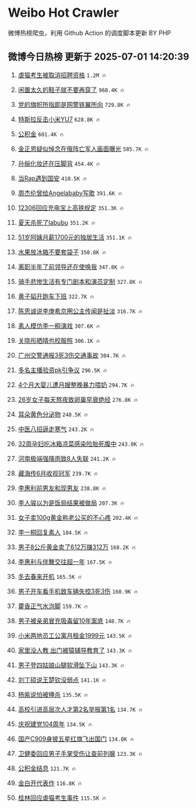 # Weibo Hot Crawler 



微博热榜爬虫，利用 Github Action 的调度脚本更新 BY PHP 


## 微博今日热榜 更新于 2025-07-01 14:20:39 
1. [虐猫考生被取消招聘资格](https://s.weibo.com/weibo?q=%23%E8%99%90%E7%8C%AB%E8%80%83%E7%94%9F%E8%A2%AB%E5%8F%96%E6%B6%88%E6%8B%9B%E8%81%98%E8%B5%84%E6%A0%BC%23&t=31&band_rank=1&Refer=top) `1.2M 🔥` 

1. [闲置太久的鞋子就不要再穿了](https://s.weibo.com/weibo?q=%E9%97%B2%E7%BD%AE%E5%A4%AA%E4%B9%85%E7%9A%84%E9%9E%8B%E5%AD%90%E5%B0%B1%E4%B8%8D%E8%A6%81%E5%86%8D%E7%A9%BF%E4%BA%86&t=31&band_rank=2&Refer=top) `968.4K 🔥` 

1. [党的旗帜所指即是网警铁翼所向](https://s.weibo.com/weibo?q=%23%E5%85%9A%E7%9A%84%E6%97%97%E5%B8%9C%E6%89%80%E6%8C%87%E5%8D%B3%E6%98%AF%E7%BD%91%E8%AD%A6%E9%93%81%E7%BF%BC%E6%89%80%E5%90%91%23&t=31&band_rank=3&Refer=top) `729.8K 🔥` 

1. [特斯拉反击小米YU7](https://s.weibo.com/weibo?q=%23%E7%89%B9%E6%96%AF%E6%8B%89%E5%8F%8D%E5%87%BB%E5%B0%8F%E7%B1%B3YU7%23&t=31&band_rank=4&Refer=top) `628.8K 🔥` 

1. [公积金](https://s.weibo.com/weibo?q=%E5%85%AC%E7%A7%AF%E9%87%91&t=31&band_rank=5&Refer=top) `601.4K 🔥` 

1. [金正恩疑似悼念在俄阵亡军人画面曝光](https://s.weibo.com/weibo?q=%23%E9%87%91%E6%AD%A3%E6%81%A9%E7%96%91%E4%BC%BC%E6%82%BC%E5%BF%B5%E5%9C%A8%E4%BF%84%E9%98%B5%E4%BA%A1%E5%86%9B%E4%BA%BA%E7%94%BB%E9%9D%A2%E6%9B%9D%E5%85%89%23&t=31&band_rank=6&Refer=top) `585.7K 🔥` 

1. [孙俪化妆还在压脚背](https://s.weibo.com/weibo?q=%23%E5%AD%99%E4%BF%AA%E5%8C%96%E5%A6%86%E8%BF%98%E5%9C%A8%E5%8E%8B%E8%84%9A%E8%83%8C%23&t=31&band_rank=7&Refer=top) `454.4K 🔥` 

1. [当Rap遇到国安](https://s.weibo.com/weibo?q=%23%E5%BD%93Rap%E9%81%87%E5%88%B0%E5%9B%BD%E5%AE%89%23&t=31&band_rank=8&Refer=top) `410.5K 🔥` 

1. [周杰伦曾给Angelababy写歌](https://s.weibo.com/weibo?q=%23%E5%91%A8%E6%9D%B0%E4%BC%A6%E6%9B%BE%E7%BB%99Angelababy%E5%86%99%E6%AD%8C%23&t=31&band_rank=9&Refer=top) `391.6K 🔥` 

1. [12306回应充电宝上高铁规定](https://s.weibo.com/weibo?q=%2312306%E5%9B%9E%E5%BA%94%E5%85%85%E7%94%B5%E5%AE%9D%E4%B8%8A%E9%AB%98%E9%93%81%E8%A7%84%E5%AE%9A%23&t=31&band_rank=10&Refer=top) `351.3K 🔥` 

1. [夏天杀死了labubu](https://s.weibo.com/weibo?q=%E5%A4%8F%E5%A4%A9%E6%9D%80%E6%AD%BB%E4%BA%86labubu&t=31&band_rank=11&Refer=top) `351.2K 🔥` 

1. [51岁阿姨月薪1700元的独居生活](https://s.weibo.com/weibo?q=51%E5%B2%81%E9%98%BF%E5%A7%A8%E6%9C%88%E8%96%AA1700%E5%85%83%E7%9A%84%E7%8B%AC%E5%B1%85%E7%94%9F%E6%B4%BB&t=31&band_rank=12&Refer=top) `351.1K 🔥` 

1. [水果放冰箱不要套袋子](https://s.weibo.com/weibo?q=%E6%B0%B4%E6%9E%9C%E6%94%BE%E5%86%B0%E7%AE%B1%E4%B8%8D%E8%A6%81%E5%A5%97%E8%A2%8B%E5%AD%90&t=31&band_rank=13&Refer=top) `350.8K 🔥` 

1. [离职半年了前领导还在使唤我](https://s.weibo.com/weibo?q=%E7%A6%BB%E8%81%8C%E5%8D%8A%E5%B9%B4%E4%BA%86%E5%89%8D%E9%A2%86%E5%AF%BC%E8%BF%98%E5%9C%A8%E4%BD%BF%E5%94%A4%E6%88%91&t=31&band_rank=14&Refer=top) `347.8K 🔥` 

1. [骑手悲惨生活有专门剧本和演员定制](https://s.weibo.com/weibo?q=%23%E9%AA%91%E6%89%8B%E6%82%B2%E6%83%A8%E7%94%9F%E6%B4%BB%E6%9C%89%E4%B8%93%E9%97%A8%E5%89%A7%E6%9C%AC%E5%92%8C%E6%BC%94%E5%91%98%E5%AE%9A%E5%88%B6%23&t=31&band_rank=15&Refer=top) `327.8K 🔥` 

1. [黄子韬开跑车下班](https://s.weibo.com/weibo?q=%E9%BB%84%E5%AD%90%E9%9F%AC%E5%BC%80%E8%B7%91%E8%BD%A6%E4%B8%8B%E7%8F%AD&t=31&band_rank=16&Refer=top) `322.7K 🔥` 

1. [陈思诚说李庚希京圈公主传闻是扯淡](https://s.weibo.com/weibo?q=%23%E9%99%88%E6%80%9D%E8%AF%9A%E8%AF%B4%E6%9D%8E%E5%BA%9A%E5%B8%8C%E4%BA%AC%E5%9C%88%E5%85%AC%E4%B8%BB%E4%BC%A0%E9%97%BB%E6%98%AF%E6%89%AF%E6%B7%A1%23&t=31&band_rank=17&Refer=top) `316.7K 🔥` 

1. [素人模仿李一桐演戏](https://s.weibo.com/weibo?q=%E7%B4%A0%E4%BA%BA%E6%A8%A1%E4%BB%BF%E6%9D%8E%E4%B8%80%E6%A1%90%E6%BC%94%E6%88%8F&t=31&band_rank=18&Refer=top) `307.6K 🔥` 

1. [关晓彤晒晴也校服照](https://s.weibo.com/weibo?q=%23%E5%85%B3%E6%99%93%E5%BD%A4%E6%99%92%E6%99%B4%E4%B9%9F%E6%A0%A1%E6%9C%8D%E7%85%A7%23&t=31&band_rank=19&Refer=top) `306.1K 🔥` 

1. [广州交警通报3死3伤交通事故](https://s.weibo.com/weibo?q=%23%E5%B9%BF%E5%B7%9E%E4%BA%A4%E8%AD%A6%E9%80%9A%E6%8A%A53%E6%AD%BB3%E4%BC%A4%E4%BA%A4%E9%80%9A%E4%BA%8B%E6%95%85%23&t=31&band_rank=20&Refer=top) `304.7K 🔥` 

1. [多名主播验资pk引争议](https://s.weibo.com/weibo?q=%23%E5%A4%9A%E5%90%8D%E4%B8%BB%E6%92%AD%E9%AA%8C%E8%B5%84pk%E5%BC%95%E4%BA%89%E8%AE%AE%23&t=31&band_rank=21&Refer=top) `296.5K 🔥` 

1. [4个月大婴儿遭月嫂整晚暴力喂奶](https://s.weibo.com/weibo?q=%234%E4%B8%AA%E6%9C%88%E5%A4%A7%E5%A9%B4%E5%84%BF%E9%81%AD%E6%9C%88%E5%AB%82%E6%95%B4%E6%99%9A%E6%9A%B4%E5%8A%9B%E5%96%82%E5%A5%B6%23&t=31&band_rank=22&Refer=top) `294.7K 🔥` 

1. [26岁女子每天熬夜致卵巢早衰绝经](https://s.weibo.com/weibo?q=%2326%E5%B2%81%E5%A5%B3%E5%AD%90%E6%AF%8F%E5%A4%A9%E7%86%AC%E5%A4%9C%E8%87%B4%E5%8D%B5%E5%B7%A2%E6%97%A9%E8%A1%B0%E7%BB%9D%E7%BB%8F%23&t=31&band_rank=23&Refer=top) `276.8K 🔥` 

1. [耳朵黄色分泌物](https://s.weibo.com/weibo?q=%E8%80%B3%E6%9C%B5%E9%BB%84%E8%89%B2%E5%88%86%E6%B3%8C%E7%89%A9&t=31&band_rank=24&Refer=top) `248.5K 🔥` 

1. [中医八招逼走寒气](https://s.weibo.com/weibo?q=%E4%B8%AD%E5%8C%BB%E5%85%AB%E6%8B%9B%E9%80%BC%E8%B5%B0%E5%AF%92%E6%B0%94&t=31&band_rank=25&Refer=top) `243.2K 🔥` 

1. [32周孕妇吃冰箱凉菜感染险胎死腹中](https://s.weibo.com/weibo?q=%2332%E5%91%A8%E5%AD%95%E5%A6%87%E5%90%83%E5%86%B0%E7%AE%B1%E5%87%89%E8%8F%9C%E6%84%9F%E6%9F%93%E9%99%A9%E8%83%8E%E6%AD%BB%E8%85%B9%E4%B8%AD%23&t=31&band_rank=26&Refer=top) `243.0K 🔥` 

1. [河南极端强降雨致8人失联](https://s.weibo.com/weibo?q=%23%E6%B2%B3%E5%8D%97%E6%9E%81%E7%AB%AF%E5%BC%BA%E9%99%8D%E9%9B%A8%E8%87%B48%E4%BA%BA%E5%A4%B1%E8%81%94%23&t=31&band_rank=27&Refer=top) `241.2K 🔥` 

1. [藏海传6月收视冠军](https://s.weibo.com/weibo?q=%23%E8%97%8F%E6%B5%B7%E4%BC%A06%E6%9C%88%E6%94%B6%E8%A7%86%E5%86%A0%E5%86%9B%23&t=31&band_rank=28&Refer=top) `239.7K 🔥` 

1. [李惠利前男友和现男友](https://s.weibo.com/weibo?q=%23%E6%9D%8E%E6%83%A0%E5%88%A9%E5%89%8D%E7%94%B7%E5%8F%8B%E5%92%8C%E7%8E%B0%E7%94%B7%E5%8F%8B%23&t=31&band_rank=29&Refer=top) `238.8K 🔥` 

1. [李人骏以为是饭局结果被做局](https://s.weibo.com/weibo?q=%E6%9D%8E%E4%BA%BA%E9%AA%8F%E4%BB%A5%E4%B8%BA%E6%98%AF%E9%A5%AD%E5%B1%80%E7%BB%93%E6%9E%9C%E8%A2%AB%E5%81%9A%E5%B1%80&t=31&band_rank=30&Refer=top) `207.3K 🔥` 

1. [女子卖100g黄金称老公买的不心疼](https://s.weibo.com/weibo?q=%23%E5%A5%B3%E5%AD%90%E5%8D%96100g%E9%BB%84%E9%87%91%E7%A7%B0%E8%80%81%E5%85%AC%E4%B9%B0%E7%9A%84%E4%B8%8D%E5%BF%83%E7%96%BC%23&t=31&band_rank=31&Refer=top) `202.4K 🔥` 

1. [李一桐回复素人](https://s.weibo.com/weibo?q=%23%E6%9D%8E%E4%B8%80%E6%A1%90%E5%9B%9E%E5%A4%8D%E7%B4%A0%E4%BA%BA%23&t=31&band_rank=32&Refer=top) `184.5K 🔥` 

1. [男子8公斤黄金卖了612万赚312万](https://s.weibo.com/weibo?q=%23%E7%94%B7%E5%AD%908%E5%85%AC%E6%96%A4%E9%BB%84%E9%87%91%E5%8D%96%E4%BA%86612%E4%B8%87%E8%B5%9A312%E4%B8%87%23&t=31&band_rank=33&Refer=top) `168.2K 🔥` 

1. [李惠利与伴舞交往超一年](https://s.weibo.com/weibo?q=%23%E6%9D%8E%E6%83%A0%E5%88%A9%E4%B8%8E%E4%BC%B4%E8%88%9E%E4%BA%A4%E5%BE%80%E8%B6%85%E4%B8%80%E5%B9%B4%23&t=31&band_rank=34&Refer=top) `167.5K 🔥` 

1. [冬去春来开机](https://s.weibo.com/weibo?q=%E5%86%AC%E5%8E%BB%E6%98%A5%E6%9D%A5%E5%BC%80%E6%9C%BA&t=31&band_rank=35&Refer=top) `165.5K 🔥` 

1. [男子开车看手机致车辆失控3死3伤](https://s.weibo.com/weibo?q=%23%E7%94%B7%E5%AD%90%E5%BC%80%E8%BD%A6%E7%9C%8B%E6%89%8B%E6%9C%BA%E8%87%B4%E8%BD%A6%E8%BE%86%E5%A4%B1%E6%8E%A73%E6%AD%BB3%E4%BC%A4%23&t=31&band_rank=36&Refer=top) `160.9K 🔥` 

1. [藿香正气水泡脚](https://s.weibo.com/weibo?q=%E8%97%BF%E9%A6%99%E6%AD%A3%E6%B0%94%E6%B0%B4%E6%B3%A1%E8%84%9A&t=31&band_rank=37&Refer=top) `159.7K 🔥` 

1. [男子被亲弟冒充吸毒留10年案底](https://s.weibo.com/weibo?q=%23%E7%94%B7%E5%AD%90%E8%A2%AB%E4%BA%B2%E5%BC%9F%E5%86%92%E5%85%85%E5%90%B8%E6%AF%92%E7%95%9910%E5%B9%B4%E6%A1%88%E5%BA%95%23&t=31&band_rank=38&Refer=top) `148.7K 🔥` 

1. [小米两地员工公寓月租金1999元](https://s.weibo.com/weibo?q=%23%E5%B0%8F%E7%B1%B3%E4%B8%A4%E5%9C%B0%E5%91%98%E5%B7%A5%E5%85%AC%E5%AF%93%E6%9C%88%E7%A7%9F%E9%87%911999%E5%85%83%23&t=31&band_rank=39&Refer=top) `143.5K 🔥` 

1. [家里没人教 出门被猿辅导教育了](https://s.weibo.com/weibo?q=%E5%AE%B6%E9%87%8C%E6%B2%A1%E4%BA%BA%E6%95%99%20%E5%87%BA%E9%97%A8%E8%A2%AB%E7%8C%BF%E8%BE%85%E5%AF%BC%E6%95%99%E8%82%B2%E4%BA%86&t=31&band_rank=40&Refer=top) `143.3K 🔥` 

1. [男子登四姑娘山腿软滑坠下山](https://s.weibo.com/weibo?q=%23%E7%94%B7%E5%AD%90%E7%99%BB%E5%9B%9B%E5%A7%91%E5%A8%98%E5%B1%B1%E8%85%BF%E8%BD%AF%E6%BB%91%E5%9D%A0%E4%B8%8B%E5%B1%B1%23&t=31&band_rank=41&Refer=top) `143.3K 🔥` 

1. [刘丁硕说王楚钦没弱点](https://s.weibo.com/weibo?q=%23%E5%88%98%E4%B8%81%E7%A1%95%E8%AF%B4%E7%8E%8B%E6%A5%9A%E9%92%A6%E6%B2%A1%E5%BC%B1%E7%82%B9%23&t=31&band_rank=42&Refer=top) `141.1K 🔥` 

1. [杨紫说怕被捧杀](https://s.weibo.com/weibo?q=%23%E6%9D%A8%E7%B4%AB%E8%AF%B4%E6%80%95%E8%A2%AB%E6%8D%A7%E6%9D%80%23&t=31&band_rank=43&Refer=top) `135.5K 🔥` 

1. [高校引进高层次人才第2名举报第1名](https://s.weibo.com/weibo?q=%23%E9%AB%98%E6%A0%A1%E5%BC%95%E8%BF%9B%E9%AB%98%E5%B1%82%E6%AC%A1%E4%BA%BA%E6%89%8D%E7%AC%AC2%E5%90%8D%E4%B8%BE%E6%8A%A5%E7%AC%AC1%E5%90%8D%23&t=31&band_rank=44&Refer=top) `134.7K 🔥` 

1. [庆祝建党104周年](https://s.weibo.com/weibo?q=%23%E5%BA%86%E7%A5%9D%E5%BB%BA%E5%85%9A104%E5%91%A8%E5%B9%B4%23&t=31&band_rank=45&Refer=top) `134.5K 🔥` 

1. [国产C909身披五星红旗飞出国门](https://s.weibo.com/weibo?q=%23%E5%9B%BD%E4%BA%A7C909%E8%BA%AB%E6%8A%AB%E4%BA%94%E6%98%9F%E7%BA%A2%E6%97%97%E9%A3%9E%E5%87%BA%E5%9B%BD%E9%97%A8%23&t=31&band_rank=46&Refer=top) `134.0K 🔥` 

1. [卫健委回应男子手掌受伤让查前列腺](https://s.weibo.com/weibo?q=%23%E5%8D%AB%E5%81%A5%E5%A7%94%E5%9B%9E%E5%BA%94%E7%94%B7%E5%AD%90%E6%89%8B%E6%8E%8C%E5%8F%97%E4%BC%A4%E8%AE%A9%E6%9F%A5%E5%89%8D%E5%88%97%E8%85%BA%23&t=31&band_rank=47&Refer=top) `123.3K 🔥` 

1. [公积金结息](https://s.weibo.com/weibo?q=%E5%85%AC%E7%A7%AF%E9%87%91%E7%BB%93%E6%81%AF&t=31&band_rank=48&Refer=top) `121.7K 🔥` 

1. [金白开代表作](https://s.weibo.com/weibo?q=%E9%87%91%E7%99%BD%E5%BC%80%E4%BB%A3%E8%A1%A8%E4%BD%9C&t=31&band_rank=49&Refer=top) `116.8K 🔥` 

1. [桂林回应虐猫考生事件](https://s.weibo.com/weibo?q=%23%E6%A1%82%E6%9E%97%E5%9B%9E%E5%BA%94%E8%99%90%E7%8C%AB%E8%80%83%E7%94%9F%E4%BA%8B%E4%BB%B6%23&t=31&band_rank=50&Refer=top) `115.5K 🔥` 

